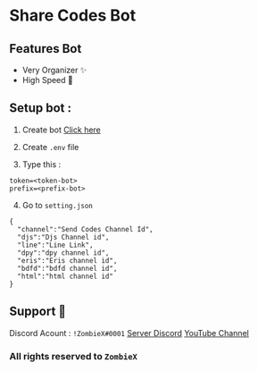 
# Share Codes Bot 

## Features Bot

* Very Organizer ✨
* High Speed 🚀

## Setup bot :

1. Create bot [Click here](https://discord.com/developers/applications)


2. Create `.env` file
3. Type this :
```
token=<token-bot>
prefix=<prefix-bot>
```
4. Go to `setting.json`
```
{
  "channel":"Send Codes Channel Id", 
  "djs":"Djs Channel id",
  "line":"Line Link",
  "dpy":"dpy channel id", 
  "eris":"Eris channel id", 
  "bdfd":"bdfd channel id", 
  "html":"html channel id"
} 
```

## Support 💠
Discord Acount : `!ZombieX#0001`
[Server Discord](https://discord.gg/crJx77aEsq)
[YouTube Channel](https://youtube.com/channel/UC0A5FZItuziL5iWIinQeKcQ)

### All rights reserved to `ZombieX` 
 
